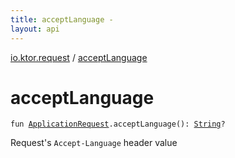 ```yaml
---
title: acceptLanguage - 
layout: api
---
```


<div class='api-docs-breadcrumbs'><a href="index.html">io.ktor.request</a> / <a href="./accept-language.html">acceptLanguage</a></div>

# acceptLanguage

<div class="signature"><code><span class="keyword">fun </span><a href="-application-request/index.html"><span class="identifier">ApplicationRequest</span></a><span class="symbol">.</span><span class="identifier">acceptLanguage</span><span class="symbol">(</span><span class="symbol">)</span><span class="symbol">: </span><a href="https://kotlinlang.org/api/latest/jvm/stdlib/kotlin/-string/index.html"><span class="identifier">String</span></a><span class="symbol">?</span></code></div>

Request's <code>Accept-Language</code> header value


